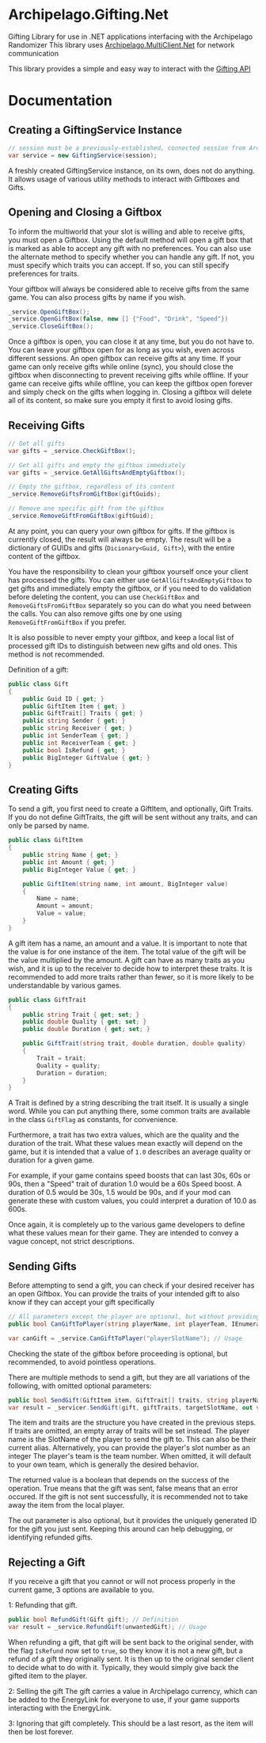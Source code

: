 # Archipelago.Gifting.Net
Gifting Library for use in .NET applications interfacing with the Archipelago Randomizer
This library uses [Archipelago.MultiClient.Net](https://github.com/ArchipelagoMW/Archipelago.MultiClient.Net/tree/main) for network communication

This library provides a simple and easy way to interact with the [Gifting API](Documentation/Gifting%20API.md)

# Documentation

## Creating a GiftingService Instance

```cs
// session must be a previously-established, connected session from Archipelago.MultiClient.Net
var service = new GiftingService(session);
```

A freshly created GiftingService instance, on its own, does not do anything. It allows usage of various utility methods to interact with Giftboxes and Gifts.

## Opening and Closing a Giftbox

To inform the multiworld that your slot is willing and able to receive gifts, you must open a Giftbox.
Using the default method will open a gift box that is marked as able to accept any gift with no preferences.
You can also use the alternate method to specify whether you can handle any gift. If not, you must specify which traits you can accept. If so, you can still specify preferences for traits.

Your giftbox will always be considered able to receive gifts from the same game. You can also process gifts by name if you wish.

```cs
_service.OpenGiftBox();
_service.OpenGiftBox(false, new [] {"Food", "Drink", "Speed"})
_service.CloseGiftBox();
```

Once a giftbox is open, you can close it at any time, but you do not have to. You can leave your giftbox open for as long as you wish, even across different sessions.
An open giftbox can receive gifts at any time. If your game can only receive gifts while online (sync), you should close the giftbox when disconnecting to prevent receiving gifts while offline. If your game can receive gifts while offline, you can keep the giftbox open forever and simply check on the gifts when logging in.
Closing a giftbox will delete all of its content, so make sure you empty it first to avoid losing gifts.

## Receiving Gifts

```cs
// Get all gifts
var gifts = _service.CheckGiftBox();

// Get all gifts and empty the giftbox immediately
var gifts = _service.GetAllGiftsAndEmptyGiftbox();

// Empty the giftbox, regardless of its content
_service.RemoveGiftsFromGiftBox(giftGuids);

// Remove one specific gift from the giftbox
_service.RemoveGiftFromGiftBox(giftGuid);
```

At any point, you can query your own giftbox for gifts. If the giftbox is currently closed, the result will always be empty.
The result will be a dictionary of GUIDs and gifts (`Dicionary<Guid, Gift>`), with the entire content of the giftbox.

You have the responsibility to clean your giftbox yourself once your client has processed the gifts.
You can either use `GetAllGiftsAndEmptyGiftbox` to get gifts and immediately empty the giftbox, or if you need to do validation before deleting the content, you can use `CheckGiftBox` and `RemoveGiftsFromGiftBox` separately so you can do what you need between the calls.
You can also remove gifts one by one using `RemoveGiftFromGiftBox` if you prefer.

It is also possible to never empty your giftbox, and keep a local list of processed gift IDs to distinguish between new gifts and old ones. This method is not recommended.

Definition of a gift:
```cs
public class Gift
{
	public Guid ID { get; }
	public GiftItem Item { get; }
	public GiftTrait[] Traits { get; }
	public string Sender { get; }
	public string Receiver { get; }
	public int SenderTeam { get; }
	public int ReceiverTeam { get; }
	public bool IsRefund { get; }
	public BigInteger GiftValue { get; }
}
```

## Creating Gifts

To send a gift, you first need to create a GiftItem, and optionally, Gift Traits. If you do not define GiftTraits, the gift will be sent without any traits, and can only be parsed by name.

```cs
public class GiftItem
{
	public string Name { get; }
	public int Amount { get; }
	public BigInteger Value { get; }

	public GiftItem(string name, int amount, BigInteger value)
	{
		Name = name;
		Amount = amount;
		Value = value;
	}
}
```

A gift item has a name, an amount and a value. It is important to note that the value is for one instance of the item. The total value of the gift will be the value multiplied by the amount.
A gift can have as many traits as you wish, and it is up to the receiver to decide how to interpret these traits. It is recommended to add more traits rather than fewer, so it is more likely to be understandable by various games.

```cs
public class GiftTrait
{
	public string Trait { get; set; }
	public double Quality { get; set; }
	public double Duration { get; set; }

	public GiftTrait(string trait, double duration, double quality)
	{
		Trait = trait;
		Quality = quality;
		Duration = duration;
	}
}
```

A Trait is defined by a string describing the trait itself. It is usually a single word. While you can put anything there, some common traits are available in the class `GiftFlag` as constants, for convenience.

Furthermore, a trait has two extra values, which are the quality and the duration of the trait. What these values mean exactly will depend on the game, but it is intended that a value of `1.0` describes an average quality or duration for a given game.

For example, if your game contains speed boosts that can last 30s, 60s or 90s, then a "Speed" trait of duration 1.0 would be a 60s Speed boost. A duration of 0.5 would be 30s, 1.5 would be 90s, and if your mod can generate these with custom values, you could interpret a duration of 10.0 as 600s.

Once again, it is completely up to the various game developers to define what these values mean for their game. They are intended to convey a vague concept, not strict descriptions.

## Sending Gifts

Before attempting to send a gift, you can check if your desired receiver has an open Giftbox. You can provide the traits of your intended gift to also know if they can accept your gift specifically

```cs
// All parameters except the player are optional, but without providing traits, you will only know if the player can accept any gift from you, not a specific gift
public bool CanGiftToPlayer(string playerName, int playerTeam, IEnumerable<string> giftTraits); // Definition.

var canGift = _service.CanGiftToPlayer("playerSlotName"); // Usage
```

Checking the state of the giftbox before proceeding is optional, but recommended, to avoid pointless operations.

There are multiple methods to send a gift, but they are all variations of the following, with omitted optional parameters:

```cs
public bool SendGift(GiftItem item, GiftTrait[] traits, string playerName, int playerTeam, out Guid giftId); // Definition
var result = _servicer.SendGift(gift, giftTraits, targetSlotName, out var giftId); // Usage
```

The item and traits are the structure you have created in the previous steps. If traits are omitted, an empty array of traits will be set instead.
The player name is the SlotName of the player to send the gift to. This can also be their current alias. Alternatively, you can provide the player's slot number as an integer
The player's team is the team number. When omitted, it will default to your own team, which is generally the desired behavior.

The returned value is a boolean that depends on the success of the operation. True means that the gift was sent, false means that an error occured.
If the gift is not sent successfully, it is recommended not to take away the item from the local player.

The out parameter is also optional, but it provides the uniquely generated ID for the gift you just sent. Keeping this around can help debugging, or identifying refunded gifts.

## Rejecting a Gift

If you receive a gift that you cannot or will not process properly in the current game, 3 options are available to you.

1: Refunding that gift.

```cs
public bool RefundGift(Gift gift); // Definition
var result = _service.RefundGift(unwantedGift); // Usage
```

When refunding a gift, that gift will be sent back to the original sender, with the flag `IsRefund` now set to `true`, so they know it is not a new gift, but a refund of a gift they originally sent.
It is then up to the original sender client to decide what to do with it. Typically, they would simply give back the gifted item to the player.

2: Selling the gift
The gift carries a value in Archipelago currency, which can be added to the EnergyLink for everyone to use, if your game supports interacting with the EnergyLink.

3: Ignoring that gift completely. This should be a last resort, as the item will then be lost forever.